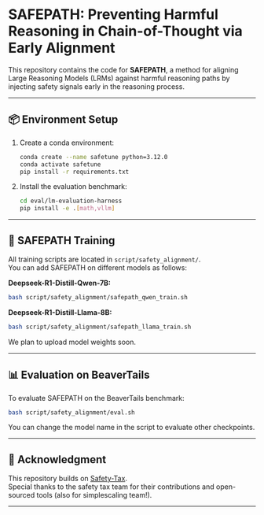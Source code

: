# SAFEPATH: Preventing Harmful Reasoning in Chain-of-Thought via Early Alignment

This repository contains the code for **SAFEPATH**, a method for aligning Large Reasoning Models (LRMs) against harmful reasoning paths by injecting safety signals early in the reasoning process.

---

## 📦 Environment Setup

1. Create a conda environment:
   ```bash
   conda create --name safetune python=3.12.0
   conda activate safetune
   pip install -r requirements.txt
   ```

2. Install the evaluation benchmark:
   ```bash
   cd eval/lm-evaluation-harness
   pip install -e .[math,vllm]
   ```

---

## 🔧 SAFEPATH Training

All training scripts are located in `script/safety_alignment/`. \
You can add SAFEPATH on different models as follows:

**Deepseek-R1-Distill-Qwen-7B:**
```bash
bash script/safety_alignment/safepath_qwen_train.sh
```

**Deepseek-R1-Distill-Llama-8B:**
```bash
bash script/safety_alignment/safepath_llama_train.sh
```

We plan to upload model weights soon.

---

## 📊 Evaluation on BeaverTails

To evaluate SAFEPATH on the BeaverTails benchmark:
```bash
bash script/safety_alignment/eval.sh
```

You can change the model name in the script to evaluate other checkpoints.

---

## 🙏 Acknowledgment

This repository builds on [Safety-Tax](https://github.com/git-disl/safety-tax).  
Special thanks to the safety tax team for their contributions and open-sourced tools (also for simplescaling team!).

---
